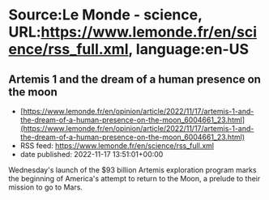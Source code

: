 # Source:Le Monde - science, URL:https://www.lemonde.fr/en/science/rss_full.xml, language:en-US

## Artemis 1 and the dream of a human presence on the moon
 - [https://www.lemonde.fr/en/opinion/article/2022/11/17/artemis-1-and-the-dream-of-a-human-presence-on-the-moon_6004661_23.html](https://www.lemonde.fr/en/opinion/article/2022/11/17/artemis-1-and-the-dream-of-a-human-presence-on-the-moon_6004661_23.html)
 - RSS feed: https://www.lemonde.fr/en/science/rss_full.xml
 - date published: 2022-11-17 13:51:01+00:00

Wednesday's launch of the $93 billion Artemis exploration program marks the beginning of America's attempt to return to the Moon, a prelude to their mission to go to Mars.

